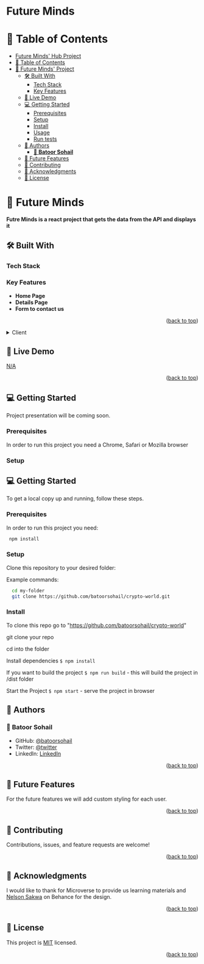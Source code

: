 <a name="readme-top"></a>

# Future Minds

# 📗 Table of Contents

- [Future Minds' Hub Project](#future-minds)
- [📗 Table of Contents](#-table-of-contents)
- [📖 Future Minds' Project ](#-future-minds-)
  - [🛠 Built With ](#-built-with-)
    - [Tech Stack ](#tech-stack-)
    - [Key Features ](#key-features-)
  - [🚀 Live Demo ](#-live-demo-)
  - [💻 Getting Started ](#-getting-started-)
    - [Prerequisites ](#prerequisites-)
    - [Setup ](#setup-)
    - [Install ](#install-)
    - [Usage ](#usage-)
    - [Run tests ](#run-tests-)
  - [👥 Authors ](#-authors-)
    - [👤 **Batoor Sohail**](#-batoor-sohail)
  - [🔭 Future Features ](#-future-features-)
  - [🤝 Contributing ](#-contributing-)
  - [🙏 Acknowledgments ](#-acknowledgments-)
  - [📝 License ](#-license-)

# 📖 Future Minds <a name="about-project"></a>

**Futre Minds is a react project that gets the data from the API and displays it**

## 🛠 Built With <a name="built-with"></a>

### Tech Stack <a name="tech-stack"></a>

### Key Features <a name="key-features"></a>

- **Home Page**
- **Details Page**
- **Form to contact us**

<p align="right">(<a href="#readme-top">back to top</a>)</p>

<details>
  <summary>Client</summary>
  <ul>
    <li>HTML</li>
    <li>CSS</li>
    <li>JS</li>
    <li>Git</li>
    <li>Jest</li>
    <li>React</li>
    <li>Redux</li>
    <li>Redux Toolkit</li>
  </ul>
</details>

## 🚀 Live Demo <a name="live-demo"></a>

[N/A]()

<p align="right">(<a href="#readme-top">back to top</a>)</p>

## 💻 Getting Started <a name="getting-started"></a>

Project presentation will be coming soon.

### Prerequisites <a name="prerequisites"></a>

In order to run this project you need a Chrome, Safari or Mozilla browser

### Setup <a name="setup"></a>

<!-- GETTING STARTED -->

## 💻 Getting Started <a name="getting-started"></a>


To get a local copy up and running, follow these steps.

### Prerequisites

In order to run this project you need:

```sh
 npm install
```

### Setup

Clone this repository to your desired folder:


Example commands:

```sh
  cd my-folder
  git clone https://github.com/batoorsohail/crypto-world.git
```

### Install

To clone this repo go to "https://github.com/batoorsohail/crypto-world"

git clone your repo

cd into the folder

Install dependencies `$ npm install`

If you want to build the project `$ npm run build` - this will build the project in /dist folder

Start the Project `$ npm start` - serve the project in browser

## 👥 Authors <a name="authors"></a>

### 👤 **Batoor Sohail**

- GitHub: [@batoorsohail](https://github.com/batoorsohail)
- Twitter: [@twitter](https://twitter.com/sohailBatoor)
- LinkedIn: [LinkedIn](https://www.linkedin.com/in/sohail-batoor-52429b230/)

<p align="right">(<a href="#readme-top">back to top</a>)</p>

## 🔭 Future Features <a name="future-features"></a>

For the future features we will add custom styling for each user.

<p align="right">(<a href="#readme-top">back to top</a>)</p>

## 🤝 Contributing <a name="contributing"></a>

Contributions, issues, and feature requests are welcome!

<p align="right">(<a href="#readme-top">back to top</a>)</p>

## 🙏 Acknowledgments <a name="acknowledgements"></a>

I would like to thank for Microverse to provide us learning materials and [Nelson Sakwa](https://www.behance.net/gallery/31579789/Ballhead-App-(Free-PSDs)) on Behance for the design.

<p align="right">(<a href="#readme-top">back to top</a>)</p>

## 📝 License <a name="license"></a>

This project is [MIT](LICENSE) licensed.

<p align="right">(<a href="#readme-top">back to top</a>)</p>
